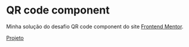 # QR code component
Minha solução do desafio QR code component do site <a href="https://www.frontendmentor.io/challenges/qr-code-component-iux_sIO_H">Frontend Mentor</a>.

<a href="https://ana-cassia-invernizzi.github.io/qr-code-component-main"/>Projeto</a>
